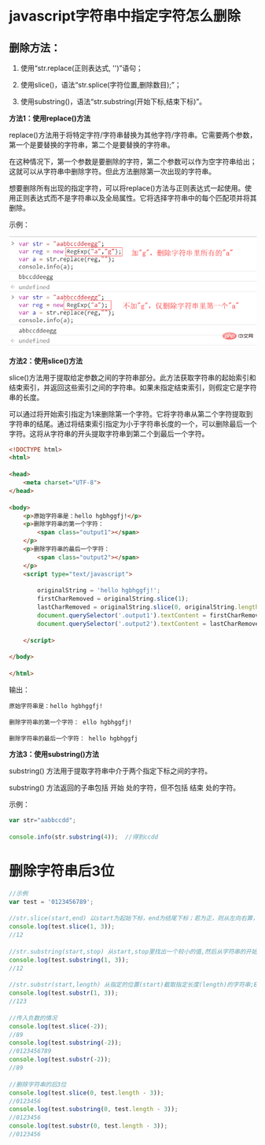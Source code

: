# javascript字符串中指定字符怎么删除

## 删除方法：

1. 使用“str.replace(正则表达式, '')”语句；

2. 使用slice()，语法“str.splice(字符位置,删除数目);”；

3. 使用substring()，语法“str.substring(开始下标,结束下标)”。

**方法1：使用replace()方法**

replace()方法用于将特定字符/字符串替换为其他字符/字符串。它需要两个参数，第一个是要替换的字符串，第二个是要替换的字符串。

在这种情况下，第一个参数是要删除的字符，第二个参数可以作为空字符串给出；这就可以从字符串中删除字符。但此方法删除第一次出现的字符串。

想要删除所有出现的指定字符，可以将replace()方法与正则表达式一起使用。使用正则表达式而不是字符串以及全局属性。它将选择字符串中的每个匹配项并将其删除。

示例：

![1.png](11.删除字符串后3位.assets/1619426507876146.png)

**方法2：使用slice()方法**

slice()方法用于提取给定参数之间的字符串部分。此方法获取字符串的起始索引和结束索引，并返回这些索引之间的字符串。如果未指定结束索引，则假定它是字符串的长度。

可以通过将开始索引指定为1来删除第一个字符。它将字符串从第二个字符提取到字符串的结尾。通过将结束索引指定为小于字符串长度的一个，可以删除最后一个字符。这将从字符串的开头提取字符串到第二个到最后一个字符。

```html
<!DOCTYPE html>
<html>

<head>
    <meta charset="UTF-8">
</head>

<body>
    <p>原始字符串是：hello hgbhggfj!</p>
    <p>删除字符串的第一个字符：
        <span class="output1"></span>
    </p>
    <p>删除字符串的最后一个字符：
        <span class="output2"></span>
    </p>
    <script type="text/javascript">

        originalString = 'hello hgbhggfj!';
        firstCharRemoved = originalString.slice(1);
        lastCharRemoved = originalString.slice(0, originalString.length - 1);
        document.querySelector('.output1').textContent = firstCharRemoved;
        document.querySelector('.output2').textContent = lastCharRemoved;

    </script>

</body>

</html>
```

输出：

```
原始字符串是：hello hgbhggfj!

删除字符串的第一个字符： ello hgbhggfj!

删除字符串的最后一个字符： hello hgbhggfj
```

**方法3：使用substring()方法**

substring() 方法用于提取字符串中介于两个指定下标之间的字符。

substring() 方法返回的子串包括 开始 处的字符，但不包括 结束 处的字符。

示例：

```js
var str="aabbccdd";

console.info(str.substring(4));  //得到ccdd
```







# 删除字符串后3位

```js
//示例
var test = '0123456789';
 
//str.slice(start,end) 以start为起始下标，end为结尾下标；若为正，则从左向右算，若为负，则从右向左数
console.log(test.slice(1, 3));
//12
 
//str.substring(start,stop) 从start,stop里找出一个较小的值,然后从字符串的开始位置算起,截取较小值位置和较大值位置之间的字符串,截取出来的字符串的长度为较大值与较小值之间的差。
console.log(test.substring(1, 3));
//12
 
//str.substr(start,length) 从指定的位置(start)截取指定长度(length)的字符串;ECMAscript 没有对该方法进行标准化，因此反对使用它
console.log(test.substr(1, 3));
//123
 
//传入负数的情况
console.log(test.slice(-2));
//89
console.log(test.substring(-2));
//0123456789
console.log(test.substr(-2));
//89
 
//删除字符串的后3位
console.log(test.slice(0, test.length - 3));
//0123456
console.log(test.substring(0, test.length - 3));
//0123456
console.log(test.substr(0, test.length - 3));
//0123456
```

